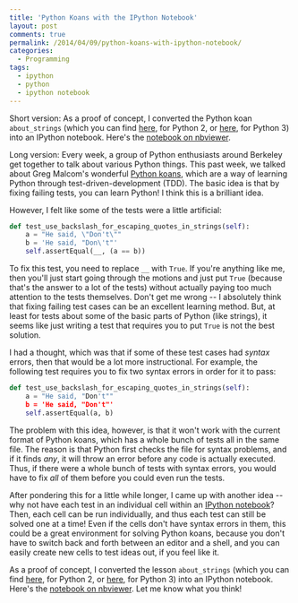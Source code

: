 ```yaml
---
title: 'Python Koans with the IPython Notebook'
layout: post
comments: true
permalink: /2014/04/09/python-koans-with-ipython-notebook/
categories:
  - Programming
tags:
  - ipython
  - python
  - ipython notebook
---
```


Short version: As a proof of concept, I converted the Python koan
`about_strings` (which you can find
[here](https://github.com/gregmalcolm/python_koans/blob/master/python2/koans/about_strings.py),
for Python 2, or
[here](https://github.com/gregmalcolm/python_koans/blob/master/python3/koans/about_strings.py),
for Python 3) into an IPython notebook. Here's the
[notebook on nbviewer](http://nbviewer.ipython.org/gist/jhamrick/10344303/).

<!-- more -->

Long version: Every week, a group of Python enthusiasts around
Berkeley get together to talk about various Python things. This past
week, we talked about Greg Malcom's wonderful
[Python koans](https://github.com/gregmalcolm/python_koans), which are
a way of learning Python through test-driven-development (TDD). The
basic idea is that by fixing failing tests, you can learn Python! I
think this is a brilliant idea.

However, I felt like some of the tests were a little artificial:

```python Use backslash for escaping quotes in strings
def test_use_backslash_for_escaping_quotes_in_strings(self):
    a = "He said, \"Don't\""
    b = 'He said, "Don\'t"'
    self.assertEqual(__, (a == b))
```

To fix this test, you need to replace `__` with `True`. If you're
anything like me, then you'll just start going through the motions and
just put `True` (because that's the answer to a lot of the tests)
without actually paying too much attention to the tests
themselves. Don't get me wrong -- I absolutely think that fixing
failing test cases can be an excellent learning method. But, at least
for tests about some of the basic parts of Python (like strings), it
seems like just writing a test that requires you to put `True` is not
the best solution.

I had a thought, which was that if some of these test cases had
*syntax* errors, then that would be a lot more instructional. For
example, the following test requires you to fix two syntax errors in
order for it to pass:

```python Use backslash for escaping quotes in strings, take 2
def test_use_backslash_for_escaping_quotes_in_strings(self):
    a = "He said, "Don't""
    b = 'He said, "Don't"'
    self.assertEqual(a, b)
```

The problem with this idea, however, is that it won't work with the
current format of Python koans, which has a whole bunch of tests all
in the same file. The reason is that Python first checks the file for
syntax problems, and if it finds *any*, it will throw an error before
any code is actually executed. Thus, if there were a whole bunch of
tests with syntax errors, you would have to fix *all* of them before
you could even run the tests.

After pondering this for a little while longer, I came up with another
idea -- why not have each test in an individual cell within an
[IPython notebook](http://ipython.org/notebook.html)? Then, each cell
can be run individually, and thus each test can still be solved one at
a time! Even if the cells don't have syntax errors in them, this could
be a great environment for solving Python koans, because you don't
have to switch back and forth between an editor and a shell, and you
can easily create new cells to test ideas out, if you feel like it.

As a proof of concept, I converted the lesson `about_strings` (which
you can find
[here](https://github.com/gregmalcolm/python_koans/blob/master/python2/koans/about_strings.py),
for Python 2, or
[here](https://github.com/gregmalcolm/python_koans/blob/master/python3/koans/about_strings.py),
for Python 3) into an IPython notebook. Here's the
[notebook on nbviewer](http://nbviewer.ipython.org/gist/jhamrick/10344303/). Let
me know what you think!
